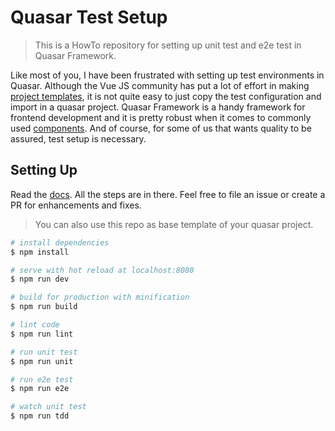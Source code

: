 # Quasar Test Setup

> This is a HowTo repository for setting up unit test and e2e test in Quasar Framework.

Like most of you, I have been frustrated with setting up test environments in Quasar.
Although the Vue JS community has put a lot of effort in making [project templates](https://github.com/vuejs-templates),
it is not quite easy to just copy the test configuration and import in a quasar project.
Quasar Framework is a handy framework for frontend development and it is pretty robust
when it comes to commonly used [components](http://quasar-framework.org/components).
And of course, for some of us that wants quality to be assured, test setup is necessary.

## Setting Up

Read the [docs](docs/). All the steps are in there. 
Feel free to file an issue or create a PR for enhancements and fixes.


> You can also use this repo as base template of your quasar project.

``` bash
# install dependencies
$ npm install

# serve with hot reload at localhost:8080
$ npm run dev

# build for production with minification
$ npm run build

# lint code
$ npm run lint

# run unit test
$ npm run unit

# run e2e test
$ npm run e2e

# watch unit test
$ npm run tdd
```
